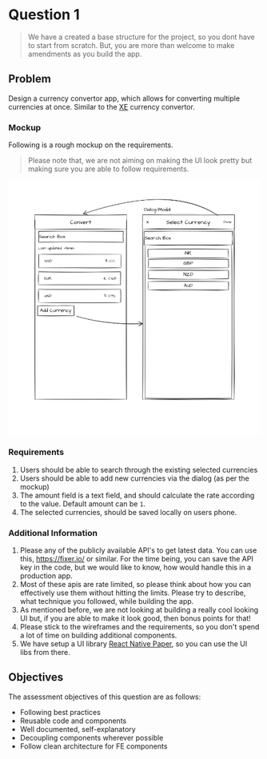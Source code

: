 # Question 1

> We have a created a base structure for the project, so you dont have to start from scratch. But, you are more than welcome to make amendments as you build the app.

## Problem
Design a currency convertor app, which allows for converting multiple currencies at once. Similar to the [XE](https://www.xe.com/) currency convertor. 

### Mockup
Following is a rough mockup on the requirements.

> Please note that, we are not aiming on making the UI look pretty but making sure you are able to 
follow requirements.


![image](./screenshots/167995362-77e17e3d-35c2-47d1-8f2e-336a40faa476.png)


### Requirements
1. Users should be able to search through the existing selected currencies
2. Users should be able to add new currencies via the dialog (as per the mockup)
3. The amount field is a text field, and should calculate the rate according to the value. Default amount can be `1`.
4. The selected currencies, should be saved locally on users phone.

### Additional Information
1. Please any of the publicly available API's to get latest data. You can use this, https://fixer.io/ or similar. For the time being, you can save the API key in the code, but we would like to know, how would handle this in a production app.
2. Most of these apis are rate limited, so please think about how you can effectively use them without hitting the limits. Please try to describe, what technique you followed, while building the app.
3. As mentioned before, we are not looking at building a really cool looking UI but, if you are able to make it look good, then bonus points for that!
4. Please stick to the wireframes and the requirements, so you don't spend a lot of time on building additional components.
5. We have setup a UI library [React Native Paper](https://callstack.github.io/react-native-paper/index.html), so you can use the UI libs from there.

## Objectives

The assessment objectives of this question are as follows:
- Following best practices
- Reusable code and components
- Well documented, self-explanatory
- Decoupling components wherever possible
- Follow clean architecture for FE components
